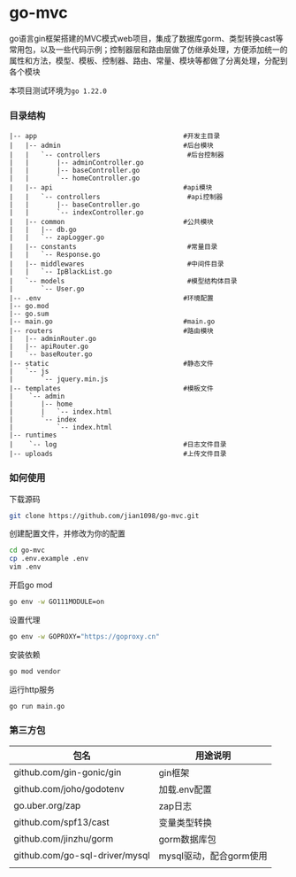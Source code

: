 # go-mvc
go语言gin框架搭建的MVC模式web项目，集成了数据库gorm、类型转换cast等常用包，以及一些代码示例；控制器层和路由层做了仿继承处理，方便添加统一的属性和方法，模型、模板、控制器、路由、常量、模块等都做了分离处理，分配到各个模块

本项目测试环境为`go 1.22.0`



### 目录结构

```
|-- app										#开发主目录
|   |-- admin								#后台模块
|   |   `-- controllers						 #后台控制器
|   |       |-- adminController.go
|   |       |-- baseController.go
|   |       `-- homeController.go
|   |-- api									#api模块
|   |   `-- controllers						 #api控制器
|   |       |-- baseController.go
|   |       `-- indexController.go
|   |-- common								#公共模块
|   |   |-- db.go
|   |   `-- zapLogger.go
|   |-- constants							 #常量目录
|   |   `-- Response.go
|   |-- middlewares							 #中间件目录
|   |   `-- IpBlackList.go
|   `-- models								 #模型结构体目录
|       `-- User.go
|-- .env									#环境配置
|-- go.mod
|-- go.sum
|-- main.go									#main.go
|-- routers									#路由模块
|   |-- adminRouter.go
|   |-- apiRouter.go
|   `-- baseRouter.go
|-- static									#静态文件
|   `-- js
|       `-- jquery.min.js
|-- templates								#模板文件
|    `-- admin
|       |-- home
|       |   `-- index.html
|       `-- index
|           `-- index.html
|-- runtimes								
|	 `-- log								#日志文件目录
|-- uploads								   	#上传文件目录
```





### 如何使用

下载源码

```bash
git clone https://github.com/jian1098/go-mvc.git
```

创建配置文件，并修改为你的配置

```bash
cd go-mvc
cp .env.example .env
vim .env
```

开启go mod

```bash
go env -w GO111MODULE=on
```

设置代理

```bash
go env -w GOPROXY="https://goproxy.cn"
```

安装依赖

```bash
go mod vendor
```

运行http服务

```bash
go run main.go
```





### 第三方包

| 包名                           | 用途说明                |
| ------------------------------ | ----------------------- |
| github.com/gin-gonic/gin       | gin框架                 |
| github.com/joho/godotenv       | 加载.env配置            |
| go.uber.org/zap                | zap日志                 |
| github.com/spf13/cast          | 变量类型转换            |
| github.com/jinzhu/gorm         | gorm数据库包            |
| github.com/go-sql-driver/mysql | mysql驱动，配合gorm使用 |
|                                |                         |

